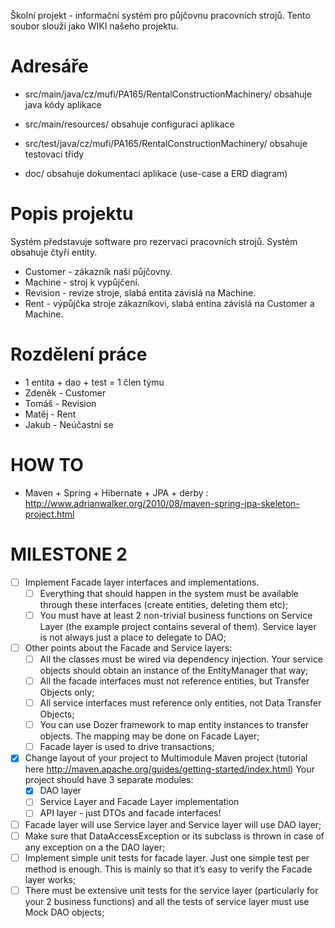 Školní projekt - informační systém pro půjčovnu pracovních strojů.
Tento soubor slouží jako WIKI našeho projektu.

# Adresáře
 * src/main/java/cz/mufi/PA165/RentalConstructionMachinery/
 obsahuje java kódy aplikace
 
 * src/main/resources/
 obsahuje configuraci aplikace
 
 * src/test/java/cz/mufi/PA165/RentalConstructionMachinery/
 obsahuje testovací třídy
 
 * doc/
 obsahuje dokumentaci aplikace (use-case a ERD diagram)

# Popis projektu
 Systém představuje software pro rezervaci pracovních strojů.
 Systém obsahuje čtyři entity.
 * Customer - zákazník naší půjčovny.
 * Machine - stroj k vypůjčení.
 * Revision - revize stroje, slabá entita závislá na Machine.
 * Rent - výpůjčka stroje zákazníkovi, slabá entina závislá na Customer a Machine.
 
# Rozdělení práce
 * 1 entita + dao + test = 1 člen týmu
 * Zdeněk - Customer 
 * Tomáš  - Revision
 * Matěj  - Rent
 * Jakub  - Neúčastní se
 
# HOW TO
 * Maven + Spring + Hibernate + JPA + derby : http://www.adrianwalker.org/2010/08/maven-spring-jpa-skeleton-project.html
 
# MILESTONE 2

- [ ] Implement Facade layer interfaces and implementations.
	- [ ] Everything that should happen in the system must be available through these interfaces (create entities, deleting them etc);
	- [ ] You must have at least 2 non-trivial business functions on Service Layer (the example project contains several of them). Service layer is not always just a  place to delegate to DAO;
- [ ] Other points about the Facade and Service layers:
	- [ ] All the classes must be wired via dependency injection. Your service objects should obtain an instance of the EntityManager that way;
	- [ ] All the facade interfaces must not reference entities, but Transfer Objects only;
	- [ ] All service interfaces must reference only entities, not Data Transfer Objects;
	- [ ] You can use Dozer framework to map entity instances to transfer objects. The mapping may be done on Facade Layer;
	- [ ] Facade layer is used to drive transactions;
- [x] Change layout of your project to Multimodule Maven project (tutorial here http://maven.apache.org/guides/getting-started/index.html) Your project should have 3 separate modules:
	- [x] DAO layer
	- [ ] Service Layer and Facade Layer implementation
	- [ ] API layer - just DTOs and facade interfaces!
- [ ] Facade layer will use Service layer and Service layer will use DAO layer;
- [ ] Make sure that DataAccessException or its subclass is thrown in case of any exception on a the DAO layer;
- [ ] Implement simple unit tests for facade layer. Just one simple test per method is enough. This is mainly so that it’s easy to verify the Facade layer works;
- [ ] There must be extensive unit tests for the service layer (particularly for your 2 business functions) and all the tests of service layer must use Mock DAO objects;
